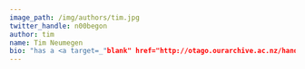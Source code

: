 ```yaml
---
image_path: /img/authors/tim.jpg
twitter_handle: n00begon
author: tim
name: Tim Neumegen
bio: "has a <a target=_"blank" href="http://otago.ourarchive.ac.nz/handle/10523/5069">MSc</a> in Computer Science and is the guy keeping the servers humming along. He is facinated by technology and history."
---
```


